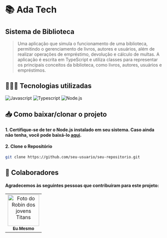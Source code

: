﻿# 📚 Ada Tech

## Sistema de Biblioteca

> Uma aplicação que simula o funcionamento de uma biblioteca, permitindo o gerenciamento de livros, autores e usuários, além de realizar operações de empréstimo, devolução e cálculo de multas. A aplicação é escrita em TypeScript e utiliza classes para representar os principais conceitos da biblioteca, como livros, autores, usuários e empréstimos.

## 🧑🏻‍💻 Tecnologias utilizadas
![Javascript](https://img.shields.io/badge/JavaScript-F7DF1E?style=for-the-badge&logo=javascript&logoColor=black)
![Typescript](https://img.shields.io/badge/TypeScript-007ACC?style=for-the-badge&logo=typescript&logoColor=white)
![Node.js](https://img.shields.io/badge/Node.js-43853D?style=for-the-badge&logo=node.js&logoColor=white)

## 📥 Como baixar/clonar o projeto
#### 1. Certifique-se de ter o Node.js instalado em seu sistema. Caso ainda não tenha, você pode baixá-lo [aqui](https://nodejs.org/).

#### 2. Clone o Repositório
```bash
git clone https://github.com/seu-usuario/seu-repositorio.git
```

## 🤝 Colaboradores

#### Agradecemos às seguintes pessoas que contribuíram para este projeto:

<table>
  <tr>
    <td align="center">
      <a href="https://github.com/GyanRibeiro">
        <img src="https://conteudo.imguol.com.br/c/parceiros/48/2021/11/24/seu-madruga-em-cena-do-chaves-1637785049183_v2_450x450.jpg" width="100px;" alt="Foto do Robin dos jovens Titans"/><br>
        <sub>
          <b>Eu Mesmo</b>
        </sub>
      </a>
    </td>
  </tr>
</table>
